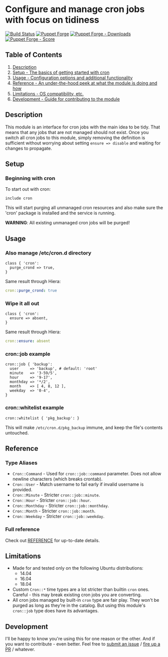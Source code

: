 # Configure and manage cron jobs with focus on tidiness

[![Build Status](https://github.com/pegasd/puppet-cron/actions/workflows/ci.yml/badge.svg)](https://travis-ci.org/pegasd/puppet-cron)
[![Puppet Forge](https://img.shields.io/puppetforge/v/pegas/cron.svg)](https://forge.puppetlabs.com/pegas/cron)
[![Puppet Forge - Downloads](https://img.shields.io/puppetforge/dt/pegas/cron.svg)](https://forge.puppetlabs.com/pegas/cron)
[![Puppet Forge - Score](https://img.shields.io/puppetforge/f/pegas/cron.svg)](https://forge.puppetlabs.com/pegas/cron)

## Table of Contents

1. [Description](#description)
1. [Setup - The basics of getting started with cron](#setup)
1. [Usage - Configuration options and additional functionality](#usage)
1. [Reference - An under-the-hood peek at what the module is doing and how](#reference)
1. [Limitations - OS compatibility, etc.](#limitations)
1. [Development - Guide for contributing to the module](#development)

## Description

This module is an interface for cron jobs with the main idea to be tidy. That means that any jobs that are not managed
should not exist. Once you switch all cron jobs to this module, simply removing the definition is sufficient without
worrying about setting `ensure => disable` and waiting for changes to propagate.

## Setup

### Beginning with cron

To start out with cron:
```puppet
include cron
```
This will start purging all unmanaged cron resources and also make sure the 'cron' package is installed and the service is running.

**WARNING**: All existing unmanaged cron jobs will be purged!

## Usage

### Also manage /etc/cron.d directory
```puppet
class { 'cron':
  purge_crond => true,
}
```

Same result through Hiera:

```yaml
cron::purge_crond: true
```

### Wipe it all out
```puppet
class { 'cron':
  ensure => absent,
}
```

Same result through Hiera:

```yaml
cron::ensure: absent
```

### cron::job example

```puppet
cron::job { 'backup':
  user     => 'backup', # default: 'root'
  minute   => '3-59/5',
  hour     => '9-17',
  monthday => '*/2',
  month    => [ 4, 8, 12 ],
  weekday  => '0-4',
}
```


### cron::whitelist example

```puppet
cron::whitelist { 'pkg_backup': }
```
This will make `/etc/cron.d/pkg_backup` immune, and keep the file's contents untouched.

## Reference

### Type Aliases

* `Cron::Command` - Used for `cron::job::command` parameter. Does not allow newline characters (which breaks crontab).
* `Cron::User` - Match username to fail early if invalid username is provided.
* `Cron::Minute` - Stricter `cron::job::minute`.
* `Cron::Hour` - Stricter `cron::job::hour`.
* `Cron::Monthday` - Stricter `cron::job::monthday`.
* `Cron::Month` - Stricter `cron::job::month`.
* `Cron::Weekday` - Stricter `cron::job::weekday`.

### Full reference

Check out [REFERENCE](REFERENCE.md) for up-to-date details.

## Limitations

* Made for and tested only on the following Ubuntu distributions:
    * 14.04
    * 16.04
    * 18.04
* Custom `Cron::*` time types are a lot stricter than builtin `cron` ones. Careful - this may break existing cron jobs
  you are converting.
* All cron jobs managed by built-in `cron` type are fair play. They won't be purged as long as they're in the catalog.
  But using this module's `cron::job` type does have its advantages.

## Development

I'll be happy to know you're using this for one reason or the other. And if you want to
contribute - even better. Feel free to [submit an issue](https://github.com/pegasd/puppet-cron/issues) /
[fire up a PR](https://github.com/pegasd/puppet-cron/pulls) / whatever.
